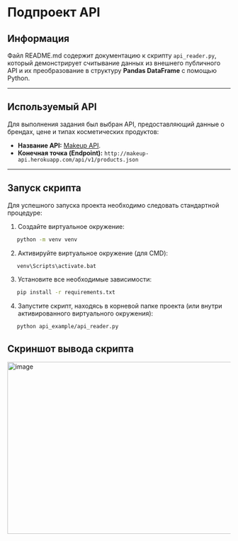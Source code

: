 # Подпроект API

## Информация

Файл README.md содержит документацию к скрипту `api_reader.py`, который демонстрирует считывание данных из внешнего публичного API и их преобразование в структуру **Pandas DataFrame** с помощью Python.

---

## Используемый API

Для выполнения задания был выбран API, предоставляющий данные о брендах, цене и типах косметических продуктов:

* **Название API:** [Makeup API](https://makeup-api.herokuapp.com/).
* **Конечная точка (Endpoint):** `http://makeup-api.herokuapp.com/api/v1/products.json`

---

## Запуск скрипта

Для успешного запуска проекта необходимо следовать стандартной процедуре:

1. Создайте виртуальное окружение:
```bash
   python -m venv venv
   ```
2. Активируйте виртуальное окружение (для CMD):
```bash
   venv\Scripts\activate.bat
   ```
3. Установите все необходимые зависимости:
```bash
   pip install -r requirements.txt
   ```
4. Запустите скрипт, находясь в корневой папке проекта (или внутри активированного виртуального окружения):
```bash
   python api_example/api_reader.py
   ```

## Скриншот вывода скрипта

<img width="959" height="388" alt="image" src="https://github.com/user-attachments/assets/995856ba-ccc8-48cc-a45c-70cef04ae168" />







